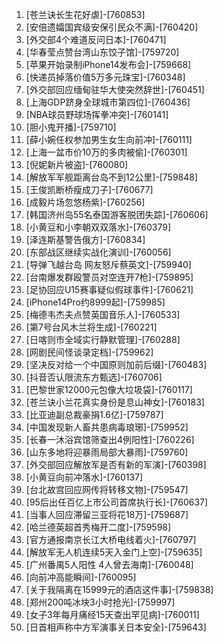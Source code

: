 
1. [苍兰诀长生花好虐]-[760853]
1. [安倍遗孀国宾级安保引民众不满]-[760420]
1. [外交部4个难道反问日本]-[760471]
1. [华春莹点赞台湾山东饺子馆]-[759720]
1. [苹果开始录制iPhone14发布会]-[759668]
1. [快递员掉落价值5万多元珠宝]-[760348]
1. [外交部回应缅甸驻华大使突然辞世]-[760451]
1. [上海GDP跻身全球城市第四位]-[760436]
1. [NBA球员野球场挥拳冲突]-[760141]
1. [胆小鬼开播]-[759710]
1. [薛小婉任权参加男生女生向前冲]-[760111]
1. [上海一盆市价10万的多肉被偷]-[760301]
1. [倪妮新片被盗]-[760080]
1. [解放军军舰距离台岛不到12公里]-[759848]
1. [王俊凯断桥瘦成刀子]-[760677]
1. [成毅片场忽悠杨紫]-[760256]
1. [韩国济州岛55名泰国游客脱团失踪]-[760606]
1. [小黄豆和小李朝双双落水]-[760379]
1. [泽连斯基警告俄方]-[760834]
1. [东部战区继续实战化演训]-[760056]
1. [导弹飞越台岛 网友怒斥蔡英文]-[759940]
1. [台南爆发群殴警员对空连开7枪]-[759895]
1. [足协回应U15赛事疑似假球事件]-[760621]
1. [iPhone14Pro约8999起]-[759985]
1. [梅德韦杰夫点赞英国音乐人]-[760533]
1. [第7号台风木兰将生成]-[760221]
1. [日喀则市全域实行静默管理]-[760288]
1. [网剧民间怪谈录定档]-[759962]
1. [坚决反对给一个中国原则加前后缀]-[760483]
1. [抖音否认限流东方甄选]-[760706]
1. [巴黎世家12000元包像大垃圾袋]-[760117]
1. [苍兰诀小兰花真实身份是息山神女]-[760183]
1. [比亚迪副总裁豪捐1.6亿]-[759787]
1. [中国发现新人畜共患病毒琅琊]-[759952]
1. [长春一沐浴宾馆筛查出4例阳性]-[760226]
1. [山东多地将迎暴雨局部大暴雨]-[759760]
1. [外交部回应解放军是否有新的军演]-[760398]
1. [小黄豆向前冲落水]-[760137]
1. [台北故宫回应网传将转移文物]-[759547]
1. [95后出任百亿上市公司首席执行长]-[760637]
1. [当事人回应滞留三亚将花18万]-[759687]
1. [哈兰德英超首秀梅开二度]-[759598]
1. [官方通报南京长江大桥电线着火]-[760797]
1. [解放军无人机连续5天入金门上空]-[759635]
1. [广州番禺5人阳性 4人曾去海南]-[760048]
1. [向前冲高能瞬间]-[760095]
1. [关于我隔离在15999元的酒店这件事]-[759838]
1. [郑州200吨冰块3小时抢光]-[759997]
1. [女子3年每月痛经15天查出罕见病]-[760011]
1. [日首相声称中方军演事关日本安全]-[759643]